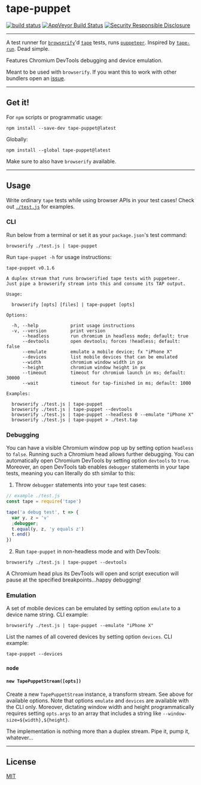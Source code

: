 # tape-puppet

[![build status](http://img.shields.io/travis/chiefbiiko/tape-puppet.svg?style=flat)](http://travis-ci.org/chiefbiiko/tape-puppet) [![AppVeyor Build Status](https://ci.appveyor.com/api/projects/status/github/chiefbiiko/tape-puppet?branch=master&svg=true)](https://ci.appveyor.com/project/chiefbiiko/tape-puppet) [![Security Responsible Disclosure](https://img.shields.io/badge/Security-Responsible%20Disclosure-yellow.svg)](./security.md)

***

A test runner for [`browserify`](https://github.com/browserify/browserify)'d [`tape`](https://github.com/substack/tape) tests, runs [`puppeteer`](https://github.com/GoogleChrome/puppeteer). Inspired by [`tape-run`](https://github.com/juliangruber/tape-run). Dead simple.

Features Chromium DevTools debugging and device emulation.

Meant to be used with `browserify`. If you want this to work with other bundlers open an [issue](https://github.com/chiefbiiko/tape-puppet/issues).

***

## Get it!

For `npm` scripts or programmatic usage:

```
npm install --save-dev tape-puppet@latest
```

Globally:

```
npm install --global tape-puppet@latest
```

Make sure to also have `browserify` available.

***

## Usage

Write ordinary `tape` tests while using browser APIs in your test cases! Check out [`./test.js`](./test.js) for examples.

### CLI

Run below from a terminal or set it as your `package.json`'s test command:

```
browserify ./test.js | tape-puppet
```

Run `tape-puppet -h` for usage instructions:

```
tape-puppet v0.1.6

A duplex stream that runs browserified tape tests with puppeteer.
Just pipe a browserify stream into this and consume its TAP output.

Usage:

  browserify [opts] [files] | tape-puppet [opts]

Options:

  -h, --help            print usage instructions
  -v, --version         print version
      --headless        run chromium in headless mode; default: true
      --devtools        open devtools; forces !headless; default: false
      --emulate         emulate a mobile device; fx "iPhone X"
      --devices         list mobile devices that can be emulated
      --width           chromium window width in px
      --height          chromium window height in px
      --timeout         timeout for chromium launch in ms; default: 30000
      --wait            timeout for tap-finished in ms; default: 1000

Examples:

  browserify ./test.js | tape-puppet
  browserify ./test.js | tape-puppet --devtools
  browserify ./test.js | tape-puppet --headless 0 --emulate "iPhone X"
  browserify ./test.js | tape-puppet > ./test.tap
```

### Debugging

You can have a visible Chromium window pop up by setting option `headless` to `false`. Running such a Chromium head allows further debugging. You can automatically open Chromium DevTools by setting option `devtools` to `true`. Moreover, an open DevTools tab enables `debugger` statements in your tape tests, meaning you can literally do sth similar to this:

1. Throw `debugger` statements into your `tape` test cases:

``` js
// example ./test.js
const tape = require('tape')

tape('a debug test', t => {
  var y, z = 'v'
  ;debugger;
  t.equal(y, z, 'y equals z')
  t.end()
})
```

2. Run `tape-puppet` in non-headless mode and with DevTools:

```
browserify ./test.js | tape-puppet --devtools
```

A Chromium head plus its DevTools will open and script execution will pause at the specified breakpoints...happy debugging!

### Emulation

A set of mobile devices can be emulated by setting option `emulate` to a device name string. CLI example:

```
browserify ./test.js | tape-puppet --emulate "iPhone X"
```

List the names of all covered devices by setting option `devices`. CLI example:

```
tape-puppet --devices
```

### `node`

#### `new TapePuppetStream([opts])`

Create a new `TapePuppetStream` instance, a transform stream. See above for available options. Note that options `emulate` and `devices` are available with the CLI only. Moreover, dictating window width and height programmatically requires setting `opts.args` to an array that includes a string like `--window-size=${width},${height}`.

The implementation is nothing more than a duplex stream. Pipe it, pump it, whatever...

***

## License

[MIT](./license.md)
